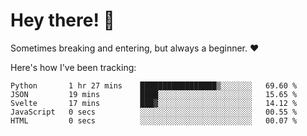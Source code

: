# Hey there! 👋
Sometimes breaking and entering, but always a beginner. ❤️

Here's how I've been tracking:
<!--START_SECTION:waka-->

```text
Python       1 hr 27 mins    █████████████████▒░░░░░░░   69.60 %
JSON         19 mins         ████░░░░░░░░░░░░░░░░░░░░░   15.65 %
Svelte       17 mins         ███▓░░░░░░░░░░░░░░░░░░░░░   14.12 %
JavaScript   0 secs          ░░░░░░░░░░░░░░░░░░░░░░░░░   00.55 %
HTML         0 secs          ░░░░░░░░░░░░░░░░░░░░░░░░░   00.07 %
```

<!--END_SECTION:waka-->
